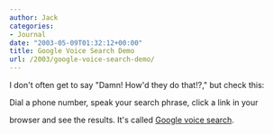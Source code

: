 ```yaml
---
author: Jack
categories:
- Journal
date: "2003-05-09T01:32:12+00:00"
title: Google Voice Search Demo
url: /2003/google-voice-search-demo/
---
```


I don't often get to say "Damn! How'd they do that!?," but check this:
  

  
Dial a phone number, speak your search phrase, click a link in your
  

  
browser and see the results. It's called [Google voice search][1].

 [1]: //labs1.google.com/gvs.html"